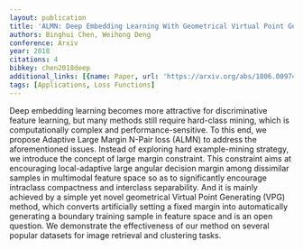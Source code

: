 ```yaml
---
layout: publication
title: 'ALMN: Deep Embedding Learning With Geometrical Virtual Point Generating'
authors: Binghui Chen, Weihong Deng
conference: Arxiv
year: 2018
citations: 4
bibkey: chen2018deep
additional_links: [{name: Paper, url: 'https://arxiv.org/abs/1806.00974'}]
tags: [Applications, Loss Functions]
---
```

Deep embedding learning becomes more attractive for discriminative feature
learning, but many methods still require hard-class mining, which is
computationally complex and performance-sensitive. To this end, we propose
Adaptive Large Margin N-Pair loss (ALMN) to address the aforementioned issues.
Instead of exploring hard example-mining strategy, we introduce the concept of
large margin constraint. This constraint aims at encouraging local-adaptive
large angular decision margin among dissimilar samples in multimodal feature
space so as to significantly encourage intraclass compactness and interclass
separability. And it is mainly achieved by a simple yet novel geometrical
Virtual Point Generating (VPG) method, which converts artificially setting a
fixed margin into automatically generating a boundary training sample in
feature space and is an open question. We demonstrate the effectiveness of our
method on several popular datasets for image retrieval and clustering tasks.